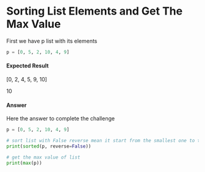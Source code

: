 # Sorting List Elements and Get The Max Value
First we have p list with its elements
```python
p = [0, 5, 2, 10, 4, 9]
```
#### Expected Result

[0, 2, 4, 5, 9, 10]

10

#### Answer
Here the answer to complete the challenge
```python
p = [0, 5, 2, 10, 4, 9]

# sort list with False reverse mean it start from the smallest one to the largest
print(sorted(p, reverse=False))

# get the max value of list
print(max(p))
